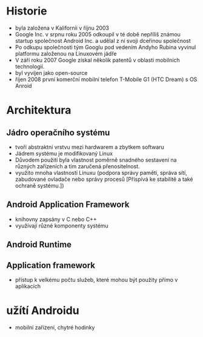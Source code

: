 # Historie
* byla založena v Kalifornii v říjnu 2003
* Google Inc. v srpnu roku 2005 odkoupil v té době nepříliš známou startup společnost Android Inc. a udělal z ní svoji dceřinou společnost
* Po odkupu společnosti tým Googlu pod vedením Andyho Rubina vyvinul platformu založenou na Linuxovém jádře
* V září roku 2007 Google získal několik patentů v oblasti mobilních technologií.
* byl vyvíjen jako open-source
* říjen 2008 první komerční mobilní telefon T-Mobile G1 (HTC Dream) s OS Anroid

# Architektura

## Jádro operačního systému
* tvoří abstraktní vrstvu mezi hardwarem a zbytkem softwaru
* Jádrem systému je modifikovaný Linux
* Důvodem použití byla vlastnost poměrně snadného sestavení na různých zařízeních a tím zaručená přenositelnost.
* využito mnoha vlastností Linuxu (podpora správy paměti, správa sítí, zabudované ovladače nebo správy procesů [Přispívá ke stabilitě a také ochraně systému.]) 

## Android Application Framework
* knihovny zapsány v C nebo C++
* využívají různé komponenty systému

## Android Runtime

## Application framework
* přístup k velkému počtu služeb, které mohou být použity přímo v aplikacích

# užítí Androidu
* mobilní zařízení, chytré hodinky
